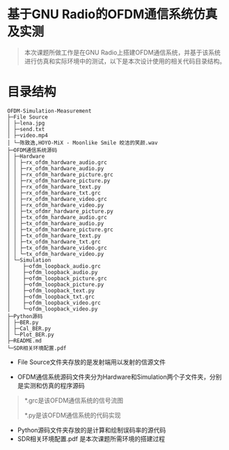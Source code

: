 # 基于GNU Radio的OFDM通信系统仿真及实测

> 本次课题所做工作是在GNU Radio上搭建OFDM通信系统，并基于该系统进行仿真和实际环境中的测试，以下是本次设计使用的相关代码目录结构。

# 目录结构

```
OFDM-Simulation-Measurement
├─File Source
│ ├─lena.jpg
│ ├─send.txt
│ ├─video.mp4
│ └─陈致逸,HOYO-MiX - Moonlike Smile 皎洁的笑颜.wav
├─OFDM通信系统源码
│ ├─Hardware
│ │ ├─rx_ofdm_hardware_audio.grc
│ │ ├─rx_ofdm_hardware_audio.py
│ │ ├─rx_ofdm_hardware_picture.grc
│ │ ├─rx_ofdm_hardware_picture.py
│ │ ├─rx_ofdm_hardware_text.py
│ │ ├─rx_ofdm_hardware_txt.grc
│ │ ├─rx_ofdm_hardware_video.grc
│ │ ├─rx_ofdm_hardware_video.py
│ │ ├─tx_ofdmr_hardware_picture.py
│ │ ├─tx_ofdm_hardware_audio.grc
│ │ ├─tx_ofdm_hardware_audio.py
│ │ ├─tx_ofdm_hardware_picture.grc
│ │ ├─tx_ofdm_hardware_text.py
│ │ ├─tx_ofdm_hardware_txt.grc
│ │ ├─tx_ofdm_hardware_video.grc
│ │ └─tx_ofdm_hardware_video.py
│ └─Simulation
│    ├─ofdm_loopback_audio.grc
│    ├─ofdm_loopback_audio.py
│    ├─ofdm_loopback_picture.grc
│    ├─ofdm_loopback_picture.py
│    ├─ofdm_loopback_text.py
│    ├─ofdm_loopback_txt.grc
│    ├─ofdm_loopback_video.grc
│    └─ofdm_loopback_video.py
├─Python源码
│ ├─BER.py
│ ├─Cal_BER.py
│ └─Plot_BER.py
├─README.md
└─SDR相关环境配置.pdf
```

+ File Source文件夹存放的是发射端用以发射的信源文件

+ OFDM通信系统源码文件夹分为Hardware和Simulation两个子文件夹，分别是实测和仿真的程序源码

> *.grc是该OFDM通信系统的信号流图
>
> *.py是该OFDM通信系统的代码实现

+ Python源码文件夹存放的是计算和绘制误码率的源代码
+ SDR相关环境配置.pdf 是本次课题所需环境的搭建过程

